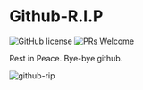 # Github-R.I.P

[![GitHub license](https://img.shields.io/github/license/explooosion/Github-R.I.P.svg)](https://github.com/explooosion/Github-R.I.P)
[![PRs Welcome](https://img.shields.io/badge/PRs-welcome-brightgreen.svg)](http://makeapullrequest.com)


Rest in Peace. Bye-bye github.

![github-rip](https://i.imgur.com/D9bJcfo.png)
